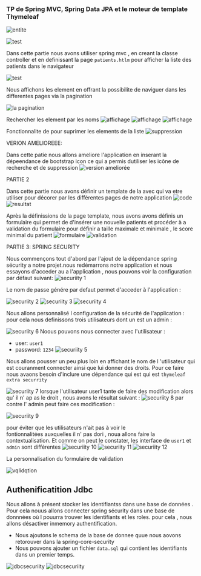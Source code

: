 ### TP  de Spring MVC, Spring Data JPA et le moteur de template Thymeleaf


![entite](./captureDEcran/test10.png)

![test](./captureDEcran/test11.png)

Dans cette partie nous avons utiliser spring mvc , en creant la classe controller 
 et en definissant la page ``patients.htlm`` pour  afficher la liste des  patients dans le navigateur

![test](./captureDEcran/test21.png)

Nous affichons les element en offrant la possibilite de  naviguer dans les differentes pages 
via la pagination

![la pagination](./captureDEcran/test30.png)

 Rechercher les element par les noms 
 ![affichage](./captureDEcran/test41.png)
 ![affichage](./captureDEcran/test42.png)
 ![affichage](./captureDEcran/test43.png)

 Fonctionnalite de pour suprimer les elements de la liste
![suppression](./captureDEcran/supprimer.png)

VERION AMELIOREEE:

Dans cette patie nous  allons ameliore l'application en  inserant la dépeendance de  bootstrap
icon ce qui a permis dutiliser les icône de recherche et de suppression
![version ameliorée](./captureDEcran/amelioration.png)

PARTIE 2 

Dans cette partie nous avons définir un template de la  avec   qui va etre utiliser pour 
décorer par les différentes pages de notre application
![code](./captureDEcran/templatecode.png)
![resultat](./captureDEcran/teplateresultat.png)
  
Après la  définissions de la page template, nous avons  avons définis un formulaire qui permet de 
 d'insérer une nouvelle patients  et procéder à a validation du formulaire pour définir a taille maximale et minimale , le score minimal du patient
![formulaire](./captureDEcran/formulaire.png)
![validation](./captureDEcran/validation.png)


PARTIE 3: SPRING SECURITY

 Nous commençons tout d'abord par  l'ajout de  la dépendance spring sécurity a notre projet.nous redémarrons notre 
application et nous essayons d'acceder au a l'application , nous pouvons voir la configuration par défaut suivant:
![securiity 1](./captureDEcran/security1.png)

Le nom de passe génére par defaut permet d'acceder à l'application :

![securiity 2](./captureDEcran/security2.png)
![securiity 3](./captureDEcran/security3.png)
![securiity 4](./captureDEcran/security4.png)

Nous allons personnalisé l configuration de la sécurité de l'application :
 pour  cela nous definissons trois utilisateurs  dont un est un admin :

![securiity 6](./captureDEcran/security6.png) 
 Noous pouvons nous connecter avec l'utilisateur :
- user: ```user1```
- password: ```1234```
![securiity 5](./captureDEcran/security5.png)
 
Nous allons pousser un peu plus loin  en affichant le  nom de l 'utilisateur 
 qui est couranment   connecter ainsi que lui donner des droits.
Pour ce faire nous avaons besoin  d'inclure une dépendance qui est  qui est ```thymeleaf extra securrity```


![securiity 7](./captureDEcran/security7.png)
 lorsque l'utilisateur  user1 tante de faire des modification alors qu' il n' ap as le droit , nous avons  le résultat suivant :
![securiity 8](./captureDEcran/security8.png)
 par contre l' admin peut faire ces modification :

![securiity 9](./captureDEcran/security9.png)

pour éviter que les utilisateurs n'ait pas  à voir le   
fontionnalitées auxquelles il n' pas dori , noua allons faire
la contextualisation. Et comme on peut le constater, les interface de ```user1``` et ```admin``` sont différentes
![securiity 10](./captureDEcran/security10.png)
![securiity 11](./captureDEcran/security11.png)
![securiity 12](./captureDEcran/security12.png)

La personnalisation du formulaire de  validation 

![vqlidqtion](./captureDEcran/security13.png)

## Authenificatition Jdbc

Nous allons à présent stocker les identifiantss dans une base de  données .
Pour cela nouus allons connecter spring sécurity dans une  base de donnnées où l pouurra 
 trouver les identifiants et les roles. pour cela , nous allons désactiver 
inmemory authentification.

- Nous ajoutons le schema de  la base de donnee quue nous aovons retorouver dans  la
spring-core-security
- Nous pouvons ajouter un fichier ```data.sql``` qui contient les identifiants dans un premier temps.

![jdbcsecuriity](./captureDEcran/jdbcsecurity1.png)
![jdbcsecuriity](./captureDEcran/jdbcsecurity2.png)









 





 